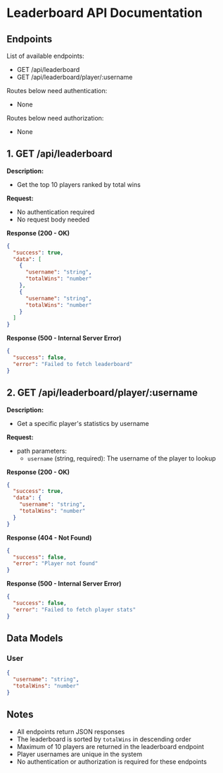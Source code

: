 # Leaderboard API Documentation

## Endpoints

List of available endpoints:

- GET /api/leaderboard
- GET /api/leaderboard/player/:username

Routes below need authentication:

- None

Routes below need authorization:

- None

## 1. GET /api/leaderboard

**Description:**

- Get the top 10 players ranked by total wins

**Request:**

- No authentication required
- No request body needed

**Response (200 - OK)**

```json
{
  "success": true,
  "data": [
    {
      "username": "string",
      "totalWins": "number"
    },
    {
      "username": "string",
      "totalWins": "number"
    }
  ]
}
```

**Response (500 - Internal Server Error)**

```json
{
  "success": false,
  "error": "Failed to fetch leaderboard"
}
```

## 2. GET /api/leaderboard/player/:username

**Description:**

- Get a specific player's statistics by username

**Request:**

- path parameters:
  - `username` (string, required): The username of the player to lookup

**Response (200 - OK)**

```json
{
  "success": true,
  "data": {
    "username": "string",
    "totalWins": "number"
  }
}
```

**Response (404 - Not Found)**

```json
{
  "success": false,
  "error": "Player not found"
}
```

**Response (500 - Internal Server Error)**

```json
{
  "success": false,
  "error": "Failed to fetch player stats"
}
```

## Data Models

### User

```json
{
  "username": "string",
  "totalWins": "number"
}
```

## Notes

- All endpoints return JSON responses
- The leaderboard is sorted by `totalWins` in descending order
- Maximum of 10 players are returned in the leaderboard endpoint
- Player usernames are unique in the system
- No authentication or authorization is required for these endpoints
